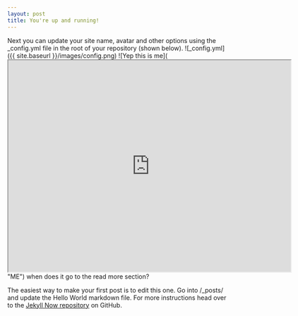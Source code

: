 ```yaml
---
layout: post
title: You're up and running!
---
```


Next you can update your site name, avatar and other options using the _config.yml file in the root of your repository (shown below).
![_config.yml]({{ site.baseurl }}/images/config.png)
![Yep this is me](<iframe src="https://drive.google.com/file/d/1kv5h3b9ihsWU86Vhb7P8BUhc5ZUiDo0m/preview" width="640" height="480" allow="autoplay"></iframe> "ME")
when does it go to the read more section?


The easiest way to make your first post is to edit this one. Go into /_posts/ and update the Hello World markdown file. For more instructions head over to the [Jekyll Now repository](https://github.com/barryclark/jekyll-now) on GitHub.